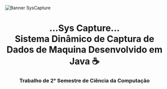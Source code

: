 ![Banner SysCapture](https://github.com/FelipeSantos-cco/SysCapture/assets/125617308/17dd0c42-f3b1-4ae0-98f6-6b1e65a968ba)
<h1 align='center'> ...Sys Capture... <br> Sistema Dinâmico de Captura de Dados de Maquina Desenvolvido em Java ☕ </h1>
<h3 align='center'> Trabalho de 2° Semestre de Ciência da Computação</h3>
